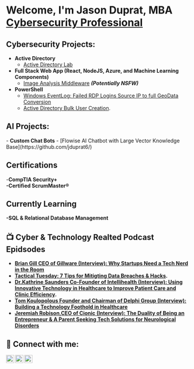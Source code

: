 <h1>Welcome, I'm Jason Duprat, MBA <br/> <a href="https://www.linkedin.com/in/jasonaduprat/">Cybersecurity Professional</a> </h1>

<h2>Cybersecurity Projects:</h2>

- <b>Active Directory</b>
  - [Active Directory Lab](https://github.com/jduprat6/)
- <b>Full Stack Web App (React, NodeJS, Azure, and Machine Learning Components)</b>
  - [Image Analysis Middleware](https://github.com/jduprat6) <b><i>(Potentially NSFW)</b></i>
- <b>PowerShell</b>
  - [Windows EventLog: Failed RDP Logins Source IP to full GeoData Conversion](https://github.com/jduprat6)
  - [Active Directory Bulk User Creation](https://github.com/jduprat6).

<h2>AI Projects:</h2>
  - <b>Custom Chat Bots</b>
  - [Flowise AI Chatbot with Large Vector Knowledge Base](https://github.com/jduprat6/)

<h2>Certifications</h2>
 -<b>CompTIA Security+</br>
 -<b>Certified ScrumMaster®</b>
 
<h2>Currently Learning</h2>
  -SQL & Relational Database Management

<h2>📺 Cyber & Technology Realted Podcast Epidsodes</h2>

- [Brian Gill CEO of Gillware (Interview): Why Startups Need a Tech Nerd in the Room](https://podcasts.apple.com/gr/podcast/brian-gill-why-startups-need-a-tech-nerd-in-the-room/id1466387659?i=1000513512402)
- [Tactical Tuesday: 7 Tips for Mitigting Data Breaches & Hacks](https://podcasts.apple.com/gr/podcast/348-7-tips-for-mitigating-data-breaches-hacks/id1466387659?i=1000628427319).
- [Dr.Kathrine Saunders Co-Founder of Intellihealth (Interview): Using Innovative Technology in Healthcare to Improve Patient Care and Clinic Efficiency](https://podcasts.apple.com/gr/podcast/352-using-innovative-technology-in-healthcare-to-improve/id1466387659?i=1000630300178).
- [Tom Koulopolous Founder and Chairman of Delphi Group (Interview): Building a Technology Foothold in Healthcare](https://podcasts.apple.com/gr/podcast/tom-koulopolous-building-a-technology-foothold-in/id1466387659?i=1000493182861)
- [Jeremiah Robison,CEO of Cionic (Interview): The Duality of Being an Entrepreneur & A Parent Seeking Tech Solutions for Neurological Disorders](https://podcasts.apple.com/gr/podcast/jeremiah-robison-the-duality-of-being/id1466387659?i=1000557570158)


<h2> 🤳 Connect with me:</h2>

[<img align="left" alt="Jason Duprat | Apple" width="22px" src="https://cdn.jsdelivr.net/npm/simple-icons@3.13.0/icons/applepodcasts.svg" />][applepodcasts]
[<img align="left" alt="Jason Duprat | Twitter" width="22px" src="https://cdn.jsdelivr.net/npm/simple-icons@v3/icons/twitter.svg" />][twitter]
[<img align="left" alt="Jason Duprat | LinkedIn" width="22px" src="https://cdn.jsdelivr.net/npm/simple-icons@v3/icons/linkedin.svg" />][linkedin]

[applepodcasts]: https://podcasts.apple.com/gr/podcast/healthcare-boss-academy-podcast/id1466387659
[twitter]: https://twitter.com/jasonaduprat
[linkedin]: https://www.linkedin.com/in/jasonaduprat/


